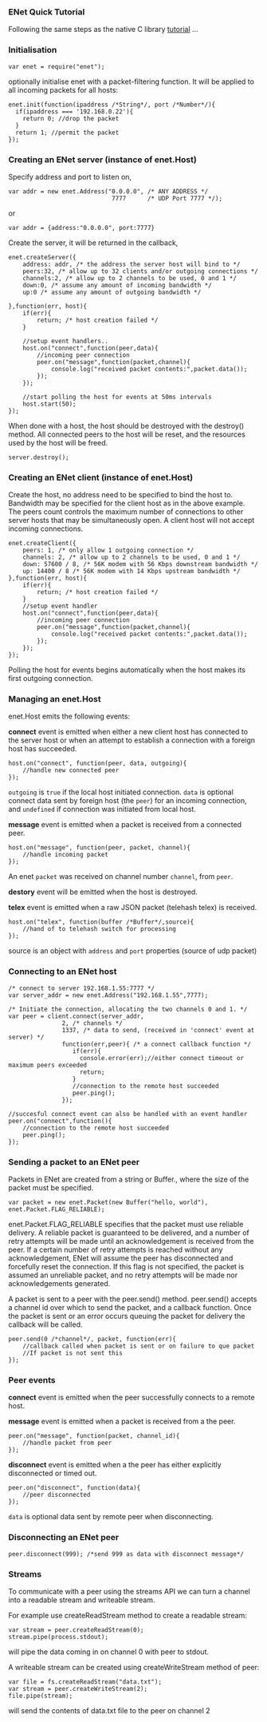 ### ENet Quick Tutorial

Following the same steps as the native C library [tutorial](http://enet.bespin.org/Tutorial.html) ...

### Initialisation

	var enet = require("enet");

optionally initialise enet with a packet-filtering function. It will be applied
to all incoming packets for all hosts:

	enet.init(function(ipaddress /*String*/, port /*Number*/){
	  if(ipaddress === '192.168.0.22'){
		return 0; //drop the packet
	  }
	  return 1; //permit the packet
	});

### Creating an ENet server (instance of enet.Host)

Specify address and port to listen on,

	var addr = new enet.Address("0.0.0.0", /* ANY ADDRESS */
								 7777      /* UDP Port 7777 */);
or

	var addr = {address:"0.0.0.0", port:7777}

Create the server, it will be returned in the callback,

	enet.createServer({
		address: addr, /* the address the server host will bind to */
		peers:32, /* allow up to 32 clients and/or outgoing connections */
		channels:2, /* allow up to 2 channels to be used, 0 and 1 */
		down:0, /* assume any amount of incoming bandwidth */
		up:0 /* assume any amount of outgoing bandwidth */

	},function(err, host){
		if(err){
			return; /* host creation failed */
		}

		//setup event handlers..
		host.on("connect",function(peer,data){
			//incoming peer connection
			peer.on("message",function(packet,channel){
				console.log("received packet contents:",packet.data());
			});
		});

		//start polling the host for events at 50ms intervals
		host.start(50);
	});

When done with a host, the host should be destroyed with the destroy() method.
All connected peers to the host will be reset, and the resources used by the host will be freed.

	server.destroy();

### Creating an ENet client (instance of enet.Host)

Create the host, no address need to be specified to bind the host to. Bandwidth may be specified for the client host as in the above example. The peers count controls the maximum number of connections to other server hosts that may be simultaneously open.
A client host will not accept incoming connections.

	enet.createClient({
		peers: 1, /* only allow 1 outgoing connection */
		channels: 2, /* allow up to 2 channels to be used, 0 and 1 */
		down: 57600 / 8, /* 56K modem with 56 Kbps downstream bandwidth */
		up: 14400 / 8 /* 56K modem with 14 Kbps upstream bandwidth */
	},function(err, host){
		if(err){
			return; /* host creation failed */
		}
		//setup event handler
		host.on("connect",function(peer,data){
			//incoming peer connection
			peer.on("message",function(packet,channel){
				console.log("received packet contents:",packet.data());
			});
		});
	});

Polling the host for events begins automatically when the host makes its first outgoing connection.

### Managing an enet.Host
enet.Host emits the following events:

**connect** event is emitted when either a new client host has connected to the server host or when an attempt to establish a connection with a foreign host has succeeded.

	host.on("connect", function(peer, data, outgoing){
		//handle new connected peer
	});

 `outgoing` is `true` if the local host initiated connection.
`data` is optional connect data sent by foreign host (the `peer`)
for an incoming connection, and `undefined` if connection was initiated from local host.


**message** event is emitted when a packet is received from a connected peer.

	host.on("message", function(peer, packet, channel){
		//handle incoming packet
	});

An enet `packet` was received on channel number `channel`, from `peer`.

**destory** event will be emitted when the host is destroyed.

**telex** event is emitted when a raw JSON packet (telehash telex) is received.

	host.on("telex", function(buffer /*Buffer*/,source){
		//hand of to telehash switch for processing
	});

source is an object with `address` and `port` properties (source of udp packet)


### Connecting to an ENet host
	/* connect to server 192.168.1.55:7777 */
	var server_addr = new enet.Address("192.168.1.55",7777);

	/* Initiate the connection, allocating the two channels 0 and 1. */
	var peer = client.connect(server_addr,
				   2, /* channels */
				   1337, /* data to send, (received in 'connect' event at server) */
				   function(err,peer){ /* a connect callback function */
					  if(err){
						console.error(err);//either connect timeout or maximum peers exceeded
						return;
					  }
					  //connection to the remote host succeeded
					  peer.ping();
				   });

	//succesful connect event can also be handled with an event handler
	peer.on("connect",function(){
		//connection to the remote host succeeded
		peer.ping();
	});

### Sending a packet to an ENet peer

Packets in ENet are created from a string or Buffer., where the size of the packet must be specified.

	var packet = new enet.Packet(new Buffer("hello, world"), enet.Packet.FLAG_RELIABLE);

enet.Packet.FLAG_RELIABLE specifies that the packet must use reliable delivery. A reliable packet is guaranteed to be delivered, and a number of retry attempts will be made until an acknowledgement is received from the peer. If a certain number of retry attempts is reached without any acknowledgement, ENet will assume the peer has disconnected and forcefully reset the connection. If this flag is not specified, the packet is assumed an unreliable packet, and no retry attempts will be made nor acknowledgements generated.

A packet is sent to a peer with the  peer.send() method. peer.send() accepts a channel id over which to send the packet, and a callback function. Once the packet is sent or an error occurs queuing the packet for delivery the callback will be called.

	peer.send(0 /*channel*/, packet, function(err){
		//callback called when packet is sent or on failure to que packet
		//If packet is not sent this
	});


### Peer events

**connect** event is emitted when the peer successfully connects to a remote host.

**message** event is emitted when a packet is received from a the peer.

	peer.on("message", function(packet, channel_id){
		//handle packet from peer
	});

**disconnect** event is emitted when a the peer has either explicitly disconnected or timed out.

	peer.on("disconnect", function(data){
		//peer disconnected
	});

`data` is optional data sent by remote peer when disconnecting.


### Disconnecting an ENet peer

	peer.disconnect(999); /*send 999 as data with disconnect message*/

### Streams

To communicate with a peer using the streams API we can turn a channel into a readable stream and writeable stream.

For example use createReadStream method to create a readable stream:

	var stream = peer.createReadStream(0);
	stream.pipe(process.stdout);

will pipe the data coming in on channel 0 with peer to stdout.

A writeable stream can be created using createWriteStream method of peer:

	var file = fs.createReadStream("data.txt");
	var stream = peer.createWriteStream(2);
	file.pipe(stream);

will send the contents of data.txt file to the peer on channel 2
